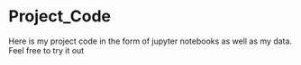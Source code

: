 # Project_Code
Here is my project code in the form of jupyter notebooks as well as my data. Feel free to try it out
